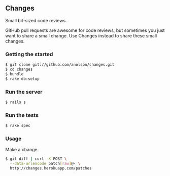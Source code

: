 ## Changes

Small bit-sized code reviews.

GitHub pull requests are awesome for code reviews, but sometimes you just want to share a small change. Use Changes instead to share these small changes.

### Getting the started

```sh
$ git clone git://github.com/anolson/changes.git
$ cd changes
$ bundle
$ rake db:setup
```

### Run the server

```sh
$ rails s
```

### Run the tests

```sh
$ rake spec
```

### Usage

Make a change.

```sh
$ git diff | curl -X POST \
  --data-urlencode patch[raw]@- \
  http://changes.herokuapp.com/patches
```



